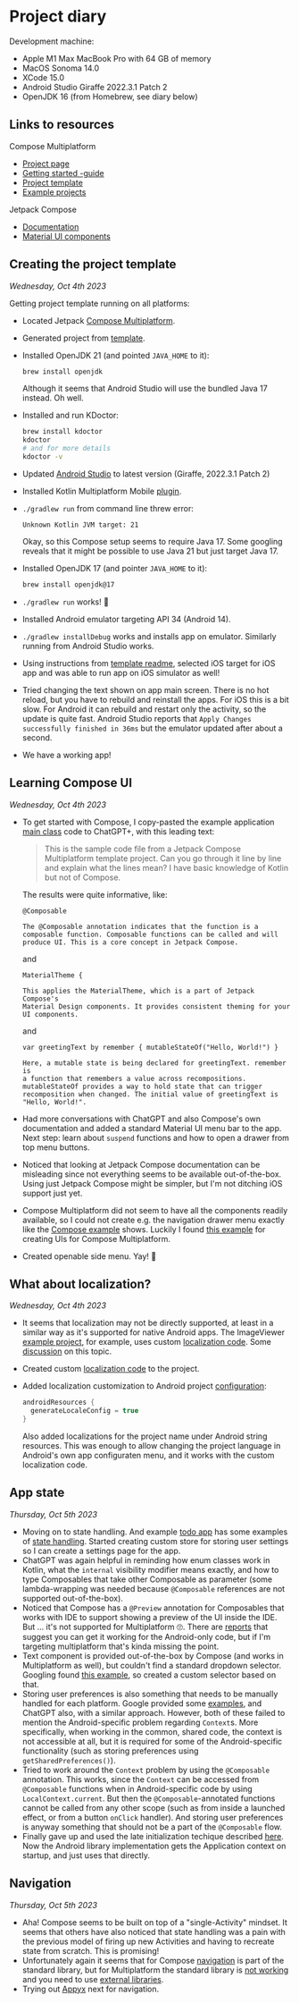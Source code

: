 # Project diary

Development machine:

- Apple M1 Max MacBook Pro with 64 GB of memory
- MacOS Sonoma 14.0
- XCode 15.0
- Android Studio Giraffe 2022.3.1 Patch 2
- OpenJDK 16 (from Homebrew, see diary below)

## Links to resources

Compose Multiplatform

- [Project page](https://www.jetbrains.com/lp/compose-multiplatform/)
- [Getting started -guide](https://github.com/JetBrains/compose-multiplatform/#readme)
- [Project template](https://github.com/JetBrains/compose-multiplatform-ios-android-template#readme)
- [Example projects](https://github.com/JetBrains/compose-multiplatform/tree/master/examples)

Jetpack Compose
- [Documentation](https://developer.android.com/jetpack/compose)
- [Material UI components](https://developer.android.com/jetpack/compose/components)

## Creating the project template

_Wednesday, Oct 4th 2023_

Getting project template running on all platforms:

- Located Jetpack [Compose Multiplatform](https://www.jetbrains.com/lp/compose-multiplatform/).
- Generated project from
  [template](https://github.com/JetBrains/compose-multiplatform-template).
- Installed OpenJDK 21 (and pointed `JAVA_HOME` to it):

  ```sh
  brew install openjdk
  ````

  Although it seems that Android Studio will use the bundled Java 17
  instead. Oh well.
- Installed and run KDoctor:

  ```sh
  brew install kdoctor
  kdoctor
  # and for more details
  kdoctor -v
  ````

- Updated [Android Studio](https://developer.android.com/studio)
  to latest version (Giraffe, 2022.3.1 Patch 2)
- Installed Kotlin Multiplatform Mobile
  [plugin](https://plugins.jetbrains.com/plugin/14936-kotlin-multiplatform-mobile).
- `./gradlew run` from command line threw error:

  ```
  Unknown Kotlin JVM target: 21
  ```

  Okay, so this Compose setup seems to require Java 17.
  Some googling reveals that it might be possible to use Java 21 but
  just target Java 17.
- Installed OpenJDK 17 (and pointer `JAVA_HOME` to it):

  ```sh
  brew install openjdk@17
  ```

- `./gradlew run` works! 🎉
- Installed Android emulator targeting API 34 (Android 14).
- `./gradlew installDebug` works and installs app on emulator. Similarly
  running from Android Studio works.
- Using instructions from
  [template readme](https://github.com/JetBrains/compose-multiplatform-template#readme),
  selected iOS target for iOS app and was able to run app on iOS
  simulator as well!
- Tried changing the text shown on app main screen. There is no hot
  reload, but you have to rebuild and reinstall the apps. For iOS
  this is a bit slow. For Android it can rebuild and restart only
  the activity, so the update is quite fast. Android Studio reports
  that `Apply Changes successfully finished in 36ms` but the emulator
  updated after about a second.
- We have a working app!

## Learning Compose UI

_Wednesday, Oct 4th 2023_

- To get started with Compose, I copy-pasted the example application
  [main class](./shared/src/commonMain/kotlin/App.kt) code to ChatGPT+,
  with this leading text:

  > This is the sample code file from a Jetpack Compose Multiplatform
  template project. Can you go through it line by line and explain what
  the lines mean? I have basic knowledge of Kotlin but not of Compose.

  The results were quite informative, like:

  ```
  @Composable

  The @Composable annotation indicates that the function is a
  composable function. Composable functions can be called and will
  produce UI. This is a core concept in Jetpack Compose.
  ```

  and

  ```
  MaterialTheme {

  This applies the MaterialTheme, which is a part of Jetpack Compose's
  Material Design components. It provides consistent theming for your
  UI components.
  ```

  and

  ```
  var greetingText by remember { mutableStateOf("Hello, World!") }

  Here, a mutable state is being declared for greetingText. remember is
  a function that remembers a value across recompositions.
  mutableStateOf provides a way to hold state that can trigger
  recomposition when changed. The initial value of greetingText is
  "Hello, World!".
  ```
- Had more conversations with ChatGPT and also Compose's own
  documentation and added a standard Material UI menu bar to the app.
  Next step: learn about `suspend` functions and how to open a drawer
  from top menu buttons.
- Noticed that looking at Jetpack Compose documentation can be
  misleading since not everything seems to be available out-of-the-box.
  Using just Jetpack Compose might be simpler, but I'm not ditching
  iOS support just yet.
- Compose Multiplatform did not seem to have all the components readily
  available, so I could not create e.g. the navigation drawer menu
  exactly like the
  [Compose example](https://developer.android.com/jetpack/compose/components/drawer)
  shows. Luckily I found
  [this example](https://www.netguru.com/blog/multiplatform-adaptive-ui)
  for creating UIs for Compose Multiplatform.
- Created openable side menu. Yay! 🙌

## What about localization?

_Wednesday, Oct 4th 2023_

- It seems that localization may not be directly supported, at least in
  a similar way as it's supported for native Android apps.
  The ImageViewer
  [example project](https://github.com/JetBrains/compose-multiplatform/blob/master/examples/imageviewer),
  for example, uses custom
  [localization code](https://github.com/JetBrains/compose-multiplatform/blob/master/examples/imageviewer/shared/src/commonMain/kotlin/example/imageviewer/Localization.kt).
  Some [discussion](https://github.com/JetBrains/compose-multiplatform/issues/425)
  on this topic.
- Created custom
  [localization code](./shared/src/commonMain/kotlin/Localization.kt)
  to the project.
- Added localization customization to Android project
  [configuration](./androidApp/build.gradle.kts):

  ```groovy
  androidResources {
    generateLocaleConfig = true
  }
  ```

  Also added localizations for the project name under Android string
  resources. This was enough to allow changing the project language
  in Android's own app configuraten menu, and it works with the
  custom localization code.

## App state

_Thursday, Oct 5th 2023_

- Moving on to state handling. And example
  [todo app](https://github.com/JetBrains/compose-multiplatform/blob/master/examples/todoapp-lite)
  has some examples of
  [state handling](https://github.com/JetBrains/compose-multiplatform/blob/master/examples/todoapp-lite/shared/src/commonMain/kotlin/example/todoapp/lite/common/RootStore.kt).
  Started creating custom store for storing user settings so I can
  create a settings page for the app.
- ChatGPT was again helpful in reminding how enum classes work in
  Kotlin, what the `internal` visibility modifier means exactly, and
  how to type Composables that take other Composable as parameter
  (some lambda-wrapping was needed because `@Composable` references
  are not supported out-of-the-box).
- Noticed that Compose has a `@Preview` annotation for Composables
  that works with IDE to support showing a preview of the UI inside the
  IDE. But ... it's not supported for Multiplatform 🙄. There are
  [reports](https://slack-chats.kotlinlang.org/t/12111122/do-ide-previews-work-in-a-compose-multiplatform-setup-i-m-no)
  that suggest you can get it working for the Android-only code, but
  if I'm targeting multiplatform that's kinda missing the point.
- Text component is provided out-of-the-box by Compose (and works
  in Multiplatform as well), but couldn't find a standard dropdown
  selector. Googling found
  [this example](https://gist.github.com/snicmakino/297d34e429c078624fde6771064ed6d2?permalink_comment_id=4051239),
  so created a custom selector based on that.
- Storing user preferences is also something that needs to be manually
  handled for each platform. Google provided some
  [examples](https://medium.com/@shmehdi01/shared-preference-in-kmm-kotlin-multiplatform-2bca14214093),
  and ChatGPT also, with a similar approach. However, both of these
  failed to mention the Android-specific problem regarding `Context`s.
  More specifically, when working in the common, shared code, the
  context is not accessible at all, but it is required for some of
  the Android-specific functionality (such as storing preferences
  using `getSharedPreferences()`).
- Tried to work around the `Context` problem by using the
  `@Composable` annotation. This works, since the `Context` can be
  accessed from `@Composable` functions when in Android-specific
  code by using `LocalContext.current`. But then the
  `@Composable`-annotated functions cannot be called from any
  other scope (such as from inside a launched effect, or from a button
  `onClick` handler). And storing user preferences is anyway something
  that should not be a part of the `@Composable` flow.
- Finally gave up and used the late initialization techique described
  [here](https://proandroiddev.com/how-to-avoid-asking-for-android-context-in-kotlin-multiplatform-libraries-api-d280a4adebd2).
  Now the Android library implementation gets the Application context
  on startup, and just uses that directly.

## Navigation

_Thursday, Oct 5th 2023_

- Aha! Compose seems to be built on top of a "single-Activity" mindset.
  It seems that others have also noticed that state handling was a pain
  with the previous model of firing up new Activities and having to
  recreate state from scratch. This is promising!
- Unfortunately again it seems that for Compose
  [navigation](https://developer.android.com/jetpack/compose/navigation)
  is part of the standard library, but for Multiplatform the standard
  library is
  [not working](https://github.com/JetBrains/compose-multiplatform/tree/master/tutorials/Navigation)
  and you need to use
  [external libraries](https://github.com/terrakok/kmp-awesome#-compose-ui).
- Trying out [Appyx](https://bumble-tech.github.io/appyx/) next for
  navigation.

